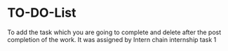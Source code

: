 # TO-DO-List
To add the task which you are  going to complete and delete after the post completion of the work. It was assigned by Intern chain internship task 1
